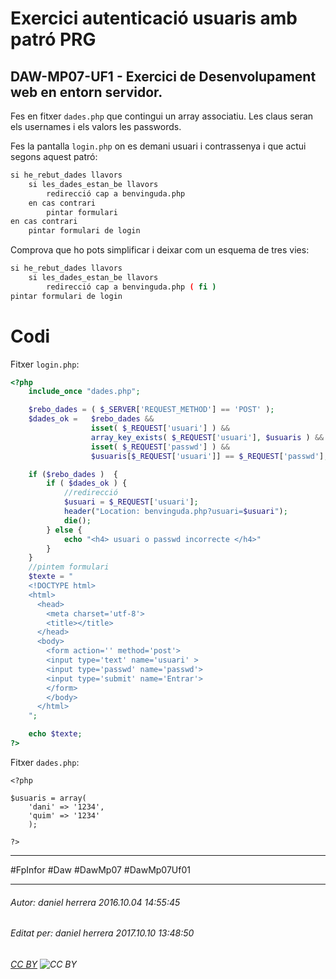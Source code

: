 # Exercici autenticació usuaris amb patró PRG
## DAW-MP07-UF1 - Exercici de Desenvolupament web en entorn servidor.
Fes en fitxer `dades.php` que contingui un array associatiu. Les claus seran els usernames i els valors les passwords.

Fes la pantalla `login.php` on es demani usuari i contrassenya i que actui segons aquest patró:

```bash
si he_rebut_dades llavors
    si les_dades_estan_be llavors
        redirecció cap a benvinguda.php
    en cas contrari
        pintar formulari
en cas contrari
    pintar formulari de login
```

Comprova que ho pots simplificar i deixar com un esquema de tres vies:

```bash
si he_rebut_dades llavors
    si les_dades_estan_be llavors
        redirecció cap a benvinguda.php ( fi )
pintar formulari de login
```

Codi
=====

Fitxer `login.php`:

```php
<?php
    include_once "dades.php";

    $rebo_dades = ( $_SERVER['REQUEST_METHOD'] == 'POST' );
    $dades_ok =   $rebo_dades &&
                  isset( $_REQUEST['usuari'] ) &&
                  array_key_exists( $_REQUEST['usuari'], $usuaris ) &&
                  isset( $_REQUEST['passwd'] ) &&
                  $usuaris[$_REQUEST['usuari']] == $_REQUEST['passwd'];

    if ($rebo_dades )  {
        if ( $dades_ok ) {
            //redirecció
            $usuari = $_REQUEST['usuari'];
            header("Location: benvinguda.php?usuari=$usuari");
            die();
        } else {
            echo "<h4> usuari o passwd incorrecte </h4>"
        }
    }
    //pintem formulari
    $texte = "
    <!DOCTYPE html>
    <html>
      <head>
        <meta charset='utf-8'>
        <title></title>
      </head>
      <body>
        <form action='' method='post'>
        <input type='text' name='usuari' >
        <input type='passwd' name='passwd'>
        <input type='submit' name='Entrar'>
        </form>
        </body>
      </html>        
    ";

    echo $texte;
?>

```

Fitxer `dades.php`:
   
    <?php
    
    $usuaris = array(
        'dani' => '1234',
        'quim' => '1234'
        );
    
    ?>

---

#FpInfor #Daw #DawMp07 #DawMp07Uf01

---

###### Autor: daniel herrera 2016.10.04 14:55:45
###### Editat per: daniel herrera 2017.10.10 13:48:50
###### [CC BY](https://creativecommons.org/licenses/by/4.0/) ![CC BY](https://licensebuttons.net/l/by/3.0/80x15.png)
